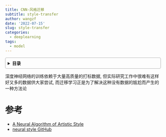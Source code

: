 ```yaml
---
title: CNN-风格迁移
subtitle: style-transfer
author: wangzf
date: '2022-07-15'
slug: style-transfer
categories:
  - deeplearning
tags:
  - model
---
```


<style>
details {
    border: 1px solid #aaa;
    border-radius: 4px;
    padding: .5em .5em 0;
}
summary {
    font-weight: bold;
    margin: -.5em -.5em 0;
    padding: .5em;
}
details[open] {
    padding: .5em;
}
details[open] summary {
    border-bottom: 1px solid #aaa;
    margin-bottom: .5em;
}
img {
    pointer-events: none;
}
</style>

<details><summary>目录</summary><p>

- [参考](#参考)
</p></details><p></p>

深度神经网络的训练依赖于大量高质量的打标数据, 但实际研究工作中很难有这样好又多的数据供大家尝试, 
而迁移学习正是为了解决这种没有数据的尴尬而产生的一种方法论



# 参考

* [A Neural Algorithm of Artistic Style](https://www.jianshu.com/p/9f03b61fdeac)
* [neural style GitHub](https://github.com/jcjohnson/neural-style)

